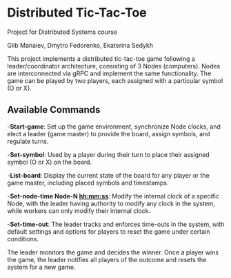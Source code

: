 # Distributed Tic-Tac-Toe
Project for Distributed Systems course 

Glib Manaiev, Dmytro Fedorenko, Ekaterina Sedykh

This project implements a distributed tic-tac-toe game following a leader/coordinator architecture, consisting of 3 Nodes (computers). Nodes are interconnected via gRPC and implement the same functionality. The game can be played by two players, each assigned with a particular symbol (O or X).

## Available Commands
-**Start-game**: Set up the game environment, synchronize Node clocks, and elect a leader (game master) to provide the board, assign symbols, and regulate turns.

-**Set-symbol**: Used by a player during their turn to place their assigned symbol (O or X) on the board.

-**List-board**: Display the current state of the board for any player or the game master, including placed symbols and timestamps.

-**Set-node-time Node-N <hh:mm:ss>**: Modify the internal clock of a specific Node, with the leader having authority to modify any clock in the system, while workers can only modify their internal clock.

-**Set-time-out**: The leader tracks and enforces time-outs in the system, with default settings and options for players to reset the game under certain conditions.

The leader monitors the game and decides the winner. Once a player wins the game, the leader notifies all players of the outcome and resets the system for a new game.
